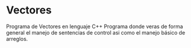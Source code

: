 # Vectores
Programa de Vectores en lenguaje C++
Programa donde veras de forma general el manejo de sentencias de control asi como el manejo básico de arreglos.
